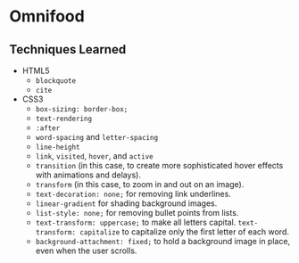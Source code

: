 # Omnifood

## Techniques Learned

- HTML5
  - `blockquote`
  - `cite`
- CSS3
  - `box-sizing: border-box;`
  - `text-rendering`
  - `:after`
  - `word-spacing` and `letter-spacing`
  - `line-height`
  - `link`, `visited`, `hover`, and `active`
  - `transition` (in this case, to create more sophisticated hover effects with animations and delays).
  - `transform` (in this case, to zoom in and out on an image).
  - `text-decoration: none;` for removing link underlines.
  - `linear-gradient` for shading background images.
  - `list-style: none;` for removing bullet points from lists.
  - `text-transform: uppercase;` to make all letters capital. `text-transform: capitalize` to capitalize only the first letter of each word.
  - `background-attachment: fixed;` to hold a background image in place, even when the user scrolls.